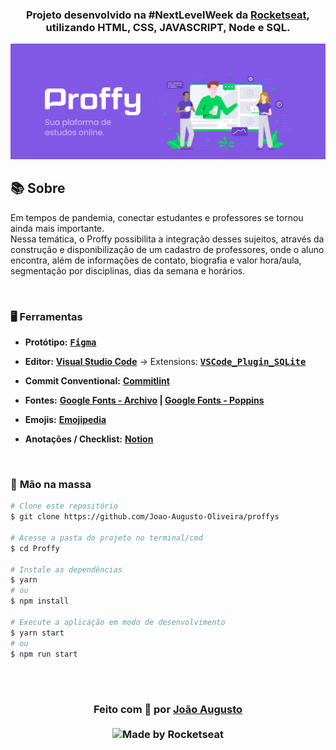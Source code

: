 <div align=center>

<h3>

Projeto desenvolvido na #NextLevelWeek da [Rocketseat], utilizando **HTML**, **CSS**, **JAVASCRIPT**, **Node** e **SQL**.

</h3>

![PRINTS](./layout/banner.png)

</div>

## 📚 **Sobre**

Em tempos de pandemia, conectar estudantes e professores se tornou ainda mais importante.
<br>
Nessa temática, o Proffy possibilita a integração desses sujeitos, através da construção e disponibilização de um cadastro de professores, onde o aluno encontra, além de informações de contato, biografia e valor hora/aula, segmentação por disciplinas, dias da semana e horários.

<br>

### 🖥 **Ferramentas**

- **Protótipo:** **<kbd>[Figma](https://www.figma.com/file/GHGS126t7WYjnPZdRKChJF/?viewer=1&node-id=)</kbd>** 
- **Editor:** **[Visual Studio Code](https://code.visualstudio.com/)** &rarr; Extensions: **<kbd>[VSCode_Plugin_SQLite]</kbd>**
- **Commit Conventional:** **[Commitlint]**
- **Fontes:** **[Google Fonts - Archivo](https://fonts.google.com/specimen/Archivo?query=archivo) | [Google Fonts - Poppins](https://fonts.google.com/specimen/Poppins?query=Poppins)**
- **Emojis:** **[Emojipedia](https://emojipedia.org/)** 

- **Anotações / Checklist:** **[Notion](https://www.notion.so/)**

<br>

### 🚀 **Mão na massa**

```bash
# Clone este repositório
$ git clone https://github.com/Joao-Augusto-Oliveira/proffys

# Acesse a pasta do projeto no terminal/cmd
$ cd Proffy

# Instale as dependências
$ yarn
# ou
$ npm install

# Execute a aplicação em modo de desenvolvimento
$ yarn start
# ou
$ npm run start

```

<br>
<br>

<h3 align="center">
Feito com 💜 por <a href="https://www.linkedin.com/in/joão-augusto-oliveira-dos-santos-9b0693195">João Augusto</a>
<br><br>

  <img alt="Made by Rocketseat" src="https://img.shields.io/badge/made%20by-Rocketseat-%237519C1">
</a>
</h3>

<!-- Links -->

[Rocketseat]: https://rocketseat.com.br/

[Commitlint]: https://github.com/conventional-changelog/commitlint
[VSCode_Plugin_SQLite]: https://marketplace.visualstudio.com/items?itemName=alexcvzz.vscode-sqlite


